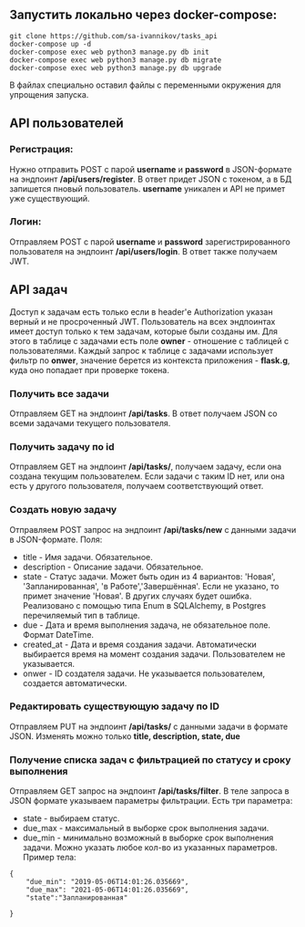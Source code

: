 ## Запустить локально через docker-compose:
```
git clone https://github.com/sa-ivannikov/tasks_api
docker-compose up -d
docker-compose exec web python3 manage.py db init
docker-compose exec web python3 manage.py db migrate
docker-compose exec web python3 manage.py db upgrade
```
В файлах специально оставил файлы с переменными окружения для упрощения запуска.

## API пользователей

### Регистрация:
Нужно отправить POST с парой **username** и **password** в JSON-формате на эндпоинт
**/api/users/register**. В ответ придет JSON с токеном, а в БД запишется пновый пользователь. **username** уникален и API не примет уже существующий. 
### Логин:
Отправляем POST с парой **username** и **password** зарегистрированного пользователя на эндпоинт  **/api/users/login**. В ответ также получаем JWT.

## API задач

Доступ к задачам есть только если в header'е Authorization указан верный и не просроченный JWT.
Пользователь на всех эндпоинтах имеет доступ только к тем задачам, которые были созданы им. Для этого в таблице с задачами есть поле **owner** - отношение с таблицей с пользователями. Каждый запрос к таблице с задачами использует фильтр по **onwer**, значение берется из контекста приложения - **flask.g**, куда оно попадает при проверке токена.

### Получить все задачи
Отправляем GET на эндпоинт **/api/tasks**. В ответ получаем JSON со всеми задачами текущего пользователя.

### Получить задачу по id
Отправляем GET на эндпоинт **/api/tasks/<id>**, получаем задачу, если она создана текущим пользователем. Если задачи с таким ID нет, или она есть у другого пользователя, получаем соответствующий ответ. 

### Создать новую задачу
Отправляем POST запрос на эндпоинт **/api/tasks/new** c данными задачи в JSON-формате. Поля:
- title - Имя задачи. Обязательное.
- description - Описание задачи. Обязательное.
- state - Статус задачи. Может быть один из 4 вариантов: 'Новая', 'Запланированная', 'в Работе','Завершённая'. Если не указано, то примет значение 'Новая'. В других случаях будет ошибка.
Реализовано с помощью типа Enum в SQLAlchemy, в Postgres перечиляемый тип в таблице. 
- due - Дата и время выполнения задача, не обязательное поле. Формат DateTime.
- created_at - Дата и время создания задачи. Автоматически выбирается время на момент создания задачи. Пользователем не указывается.
- onwer - ID создателя задачи. Не указывается пользователем, создается автоматически.

### Редактировать существующую задачу по ID
Отправляем PUT на эндпоинт **/api/tasks/<id>** c данными задачи в формате JSON. Изменять можно только **title, description, state, due**

### Получение списка задач с фильтрацией по статусу и сроку выполнения
Отправляем GET запрос на эндпоинт **/api/tasks/filter**. В теле запроса в JSON формате указываем параметры фильтрации. 
Есть три параметра: 
- state - выбираем статус.
- due_max - максимальный в выборке срок выполнения задачи.
- due_min - минимально возможный в выборке срок выполнения задачи.
Можно указать любое кол-во из указанных параметров.
Пример тела:
```
{
    "due_min": "2019-05-06T14:01:26.035669", 
    "due_max": "2021-05-06T14:01:26.035669",
    "state":"Запланированная"

}
``````

